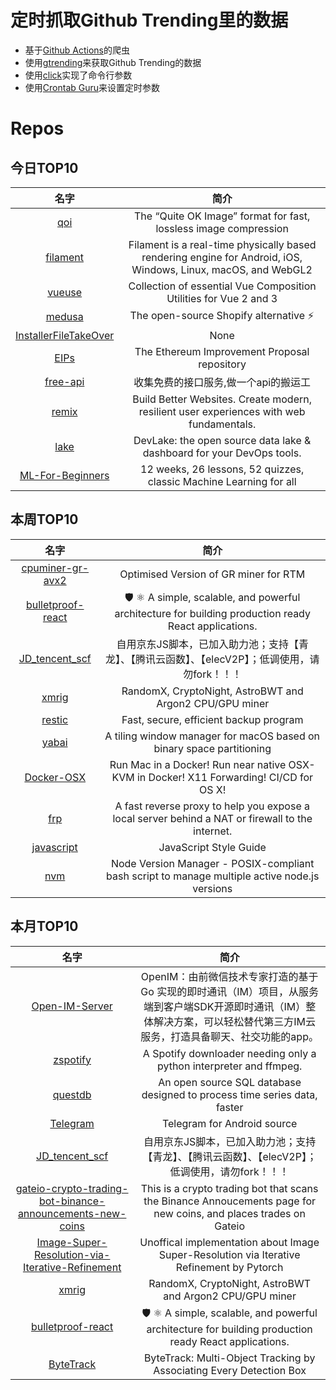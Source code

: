 # 定时抓取Github Trending里的数据
* 基于[Github Actions](https://docs.github.com/en/actions)的爬虫
* 使用[gtrending](https://github.com/hedythedev/gtrending)来获取Github Trending的数据
* 使用[click](https://github.com/pallets/click)实现了命令行参数
* 使用[Crontab Guru](https://crontab.guru/)来设置定时参数

# Repos
## 今日TOP10 
<!-- START OF DAILY_TOP10_REPOS -->
| 名字 | 简介 |
| :----: | :----: |
| [qoi](https://github.com/phoboslab/qoi) | The “Quite OK Image” format for fast, lossless image compression |
| [filament](https://github.com/google/filament) | Filament is a real-time physically based rendering engine for Android, iOS, Windows, Linux, macOS, and WebGL2 |
| [vueuse](https://github.com/vueuse/vueuse) | Collection of essential Vue Composition Utilities for Vue 2 and 3 |
| [medusa](https://github.com/medusajs/medusa) | The open-source Shopify alternative ⚡️ |
| [InstallerFileTakeOver](https://github.com/klinix5/InstallerFileTakeOver) | None |
| [EIPs](https://github.com/ethereum/EIPs) | The Ethereum Improvement Proposal repository |
| [free-api](https://github.com/fangzesheng/free-api) | 收集免费的接口服务,做一个api的搬运工 |
| [remix](https://github.com/remix-run/remix) | Build Better Websites. Create modern, resilient user experiences with web fundamentals. |
| [lake](https://github.com/merico-dev/lake) | DevLake: the open source data lake & dashboard for your DevOps tools. |
| [ML-For-Beginners](https://github.com/microsoft/ML-For-Beginners) | 12 weeks, 26 lessons, 52 quizzes, classic Machine Learning for all |
<!-- END OF DAILY_TOP10_REPOS -->

## 本周TOP10
<!-- START OF WEEKLY_TOP10_REPOS -->
| 名字 | 简介 |
| :----: | :----: |
| [cpuminer-gr-avx2](https://github.com/WyvernTKC/cpuminer-gr-avx2) | Optimised Version of GR miner for RTM |
| [bulletproof-react](https://github.com/alan2207/bulletproof-react) | 🛡️ ⚛️ A simple, scalable, and powerful architecture for building production ready React applications. |
| [JD_tencent_scf](https://github.com/zero205/JD_tencent_scf) | 自用京东JS脚本，已加入助力池；支持【青龙】、【腾讯云函数】、【elecV2P】；低调使用，请勿fork！！！ |
| [xmrig](https://github.com/xmrig/xmrig) | RandomX, CryptoNight, AstroBWT and Argon2 CPU/GPU miner |
| [restic](https://github.com/restic/restic) | Fast, secure, efficient backup program |
| [yabai](https://github.com/koekeishiya/yabai) | A tiling window manager for macOS based on binary space partitioning |
| [Docker-OSX](https://github.com/sickcodes/Docker-OSX) | Run Mac in a Docker! Run near native OSX-KVM in Docker! X11 Forwarding! CI/CD for OS X! |
| [frp](https://github.com/fatedier/frp) | A fast reverse proxy to help you expose a local server behind a NAT or firewall to the internet. |
| [javascript](https://github.com/airbnb/javascript) | JavaScript Style Guide |
| [nvm](https://github.com/nvm-sh/nvm) | Node Version Manager - POSIX-compliant bash script to manage multiple active node.js versions |
<!-- END OF WEEKLY_TOP10_REPOS -->

## 本月TOP10
<!-- START OF MONTHLY_TOP10_REPOS -->
| 名字 | 简介 |
| :----: | :----: |
| [Open-IM-Server](https://github.com/OpenIMSDK/Open-IM-Server) | OpenIM：由前微信技术专家打造的基于 Go 实现的即时通讯（IM）项目，从服务端到客户端SDK开源即时通讯（IM）整体解决方案，可以轻松替代第三方IM云服务，打造具备聊天、社交功能的app。 |
| [zspotify](https://github.com/Footsiefat/zspotify) | A Spotify downloader needing only a python interpreter and ffmpeg. |
| [questdb](https://github.com/questdb/questdb) | An open source SQL database designed to process time series data, faster |
| [Telegram](https://github.com/DrKLO/Telegram) | Telegram for Android source |
| [JD_tencent_scf](https://github.com/zero205/JD_tencent_scf) | 自用京东JS脚本，已加入助力池；支持【青龙】、【腾讯云函数】、【elecV2P】；低调使用，请勿fork！！！ |
| [gateio-crypto-trading-bot-binance-announcements-new-coins](https://github.com/CyberPunkMetalHead/gateio-crypto-trading-bot-binance-announcements-new-coins) | This is a crypto trading bot that scans the Binance Annoucements page for new coins, and places trades on Gateio |
| [Image-Super-Resolution-via-Iterative-Refinement](https://github.com/Janspiry/Image-Super-Resolution-via-Iterative-Refinement) | Unoffical implementation about Image Super-Resolution via Iterative Refinement by Pytorch |
| [xmrig](https://github.com/xmrig/xmrig) | RandomX, CryptoNight, AstroBWT and Argon2 CPU/GPU miner |
| [bulletproof-react](https://github.com/alan2207/bulletproof-react) | 🛡️ ⚛️ A simple, scalable, and powerful architecture for building production ready React applications. |
| [ByteTrack](https://github.com/ifzhang/ByteTrack) | ByteTrack: Multi-Object Tracking by Associating Every Detection Box |
<!-- END OF MONTHLY_TOP10_REPOS -->
